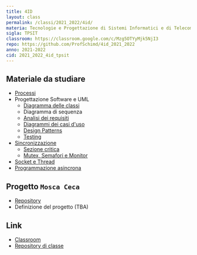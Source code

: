```yaml
---
title: 4ID
layout: class
permalink: /classi/2021_2022/4id/
materia: Tecnologie e Progettazione di Sistemi Informatici e di Telecomunicazioni
sigla: TPSIT
classroom: https://classroom.google.com/c/Mzg5OTYyMjk5NjI3
repo: https://github.com/ProfSchimd/4id_2021_2022
anno: 2021-2022
cid: 2021_2022_4id_tpsit
---
```


## Materiale da studiare

* [Processi](/content/tpsit/processi.html)
* Progettazione Software e UML
	* [Diagramma delle classi](/content/tpsit/uml_classi.html)
	* Diagramma di sequenza
	* [Analisi dei requisiti](/content/tpsit/requisiti.html)
	* [Diagrammi dei casi d'uso](/content/tpsit/uml_use_case.html)
	* [Design Patterns](/content/tpsit/design_pattern.html)
	* [Testing](/content/tpsit/testing.html)
* [Sincronizzazione](/content/tpsit/sincronizzazione.html)
	* [Sezione critica](/content/tpsit/sezione_critica.html)
	* [Mutex, Semafori e Monitor](/content/tpsit/mutex.html)
* [Socket e Thread](/content/tpsit/socket_threads.html)	
* [Programmazione asincrona](/content/tpsit/programmazione_asincrona.html)

## Progetto ``Mosca Ceca``
* [Repository](https://github.com/ProfSchimd/mosca-ceca)
* Definizione del progetto (TBA)

## Link
<ul>
	<li><a href="{{ page.classroom }}" target="_blank">Classroom</a></li>
	<li><a href="{{ page.repo }}" target="_blank">Repository di classe</a></li>
</ul>

